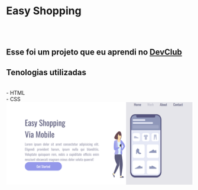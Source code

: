 <h1>Easy Shopping</h1>
<br>
<br>
<h2>Esse foi um projeto que eu aprendi no <a href="https://rodolfomori.com.br/devclub">DevClub</a></h2>

<h2>Tenologias utilizadas</h2>
<br>
  - HTML
  <br>
  - CSS

<img src="https://github.com/g-allen23/Easy-shopping-mobile/blob/main/assets/img/Desktop.png?raw=true"/>
